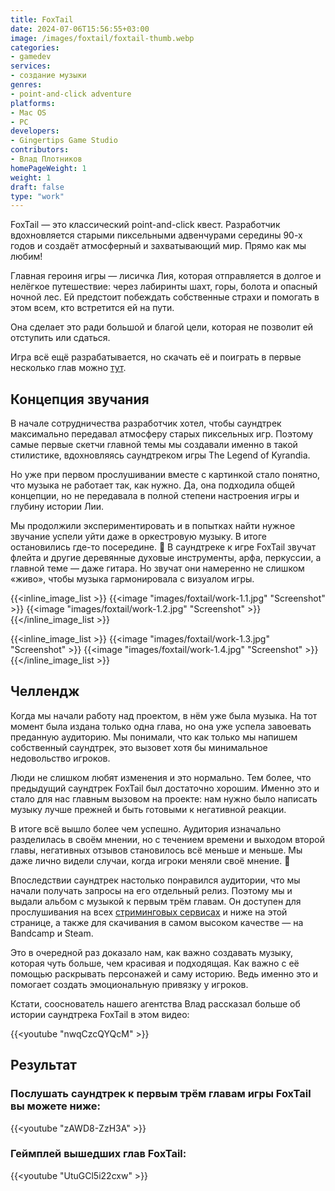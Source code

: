 ```yaml
---
title: FoxTail
date: 2024-07-06T15:56:55+03:00
image: /images/foxtail/foxtail-thumb.webp
categories:
- gamedev
services:
- создание музыки
genres:
- point-and-click adventure
platforms:
- Mac OS
- PC
developers:
- Gingertips Game Studio
contributors:
- Влад Плотников
homePageWeight: 1
weight: 1
draft: false
type: "work"
---
```


FoxTail — это классический point-and-click квест. Разработчик вдохновляется старыми пиксельными адвенчурами середины 90-х годов и создаёт атмосферный и захватывающий мир. Прямо как мы любим!

Главная героиня игры — лисичка Лия, которая отправляется в долгое и нелёгкое путешествие: через лабиринты шахт, горы, болота и опасный ночной лес. Ей предстоит побеждать собственные страхи и помогать в этом всем, кто встретится ей на пути.

Она сделает это ради большой и благой цели, которая не позволит ей отступить или сдаться.

Игра всё ещё разрабатывается, но скачать её и поиграть в первые несколько глав можно [тут](https://store.steampowered.com/app/581360/FoxTail/).

## Концепция звучания

В начале сотрудничества разработчик хотел, чтобы саундтрек максимально передавал атмосферу старых пиксельных игр. Поэтому самые первые скетчи главной темы мы создавали именно в такой стилистике, вдохновляясь саундтреком игры The Legend of Kyrandia.

Но уже при первом прослушивании вместе с картинкой стало понятно, что музыка не работает так, как нужно. Да, она подходила общей концепции, но не передавала в полной степени настроения игры и глубину истории Лии.

Мы продолжили экспериментировать и в попытках найти нужное звучание успели уйти даже в оркестровую музыку. В итоге остановились где-то посередине. 🙂 В саундтреке к игре FoxTail звучат флейта и другие деревянные духовые инструменты, арфа, перкуссии, а главной теме — даже гитара. Но звучат они намеренно не слишком «живо», чтобы музыка гармонировала с визуалом игры.

{{<inline_image_list >}}
{{<image "images/foxtail/work-1.1.jpg" "Screenshot"  >}}
{{<image "images/foxtail/work-1.2.jpg" "Screenshot"  >}}
{{</inline_image_list >}}

{{<inline_image_list >}}
{{<image "images/foxtail/work-1.3.jpg" "Screenshot"  >}}
{{<image "images/foxtail/work-1.4.jpg" "Screenshot"  >}}
{{</inline_image_list >}}

## Челлендж

Когда мы начали работу над проектом, в нём уже была музыка. На тот момент была издана только одна глава, но она уже успела завоевать преданную аудиторию. Мы понимали, что как только мы напишем собственный саундтрек, это вызовет хотя бы минимальное недовольство игроков.

Люди не слишком любят изменения и это нормально. Тем более, что предыдущий саундтрек FoxTail был достаточно хорошим. Именно это и стало для нас главным вызовом на проекте: нам нужно было написать музыку лучше прежней и быть готовыми к негативной реакции.

В итоге всё вышло более чем успешно. Аудитория изначально разделилась в своём мнении, но с течением времени и выходом второй главы, негативных отзывов становилось всё меньше и меньше. Мы даже лично видели случаи, когда игроки меняли своё мнение. 🙂

Впоследствии саундтрек настолько понравился аудитории, что мы начали получать запросы на его отдельный релиз. Поэтому мы и выдали альбом с музыкой к первым трём главам. Он доступен для прослушивания на всех [стриминговых сервисах](https://ffm.to/foxtail_1-3_ost.bio) и ниже на этой странице, а также для скачивания в самом высоком качестве — на Bandcamp и Steam.

Это в очередной раз доказало нам, как важно создавать музыку, которая чуть больше, чем красивая и подходящая. Как важно с её помощью раскрывать персонажей и саму историю. Ведь именно это и помогает создать эмоциональную привязку у игроков.

Кстати, сооснователь нашего агентства Влад рассказал больше об истории саундтрека FoxTail в этом видео:

{{<youtube "nwqCzcQYQcM" >}}

## Результат

### Послушать саундтрек к первым трём главам игры FoxTail вы можете ниже:

{{<youtube "zAWD8-ZzH3A" >}}

### Геймплей вышедших глав FoxTail:

{{<youtube "UtuGCl5i22cxw" >}}
